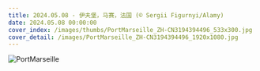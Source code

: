 ```yaml
---
title: 2024.05.08 - 伊夫堡，马赛，法国 (© Sergii Figurnyi/Alamy)
date: 2024.05.08 00:00:00
cover_index: /images/thumbs/PortMarseille_ZH-CN3194394496_533x300.jpg
cover_detail: /images/PortMarseille_ZH-CN3194394496_1920x1080.jpg
---
```


![PortMarseille](/images/PortMarseille_ZH-CN3194394496_1920x1080.jpg)
